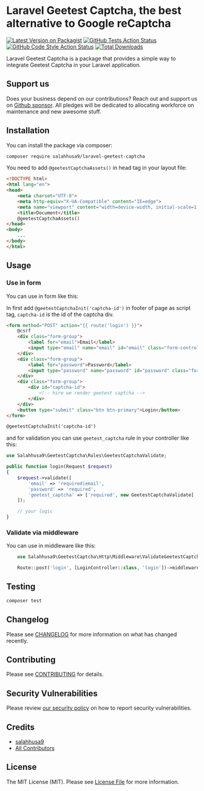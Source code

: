 # Laravel Geetest Captcha, the best alternative to Google reCaptcha

[![Latest Version on Packagist](https://img.shields.io/packagist/v/salahhusa9/laravel-geetest-captcha.svg?style=flat-square)](https://packagist.org/packages/salahhusa9/laravel-geetest-captcha)
[![GitHub Tests Action Status](https://img.shields.io/github/actions/workflow/status/salahhusa9/laravel-geetest-captcha/run-tests.yml?branch=main&label=tests&style=flat-square)](https://github.com/salahhusa9/laravel-geetest-captcha/actions?query=workflow%3Arun-tests+branch%3Amain)
[![GitHub Code Style Action Status](https://img.shields.io/github/actions/workflow/status/salahhusa9/laravel-geetest-captcha/fix-php-code-style-issues.yml?branch=main&label=code%20style&style=flat-square)](https://github.com/salahhusa9/laravel-geetest-captcha/actions?query=workflow%3A"Fix+PHP+code+style+issues"+branch%3Amain)
[![Total Downloads](https://img.shields.io/packagist/dt/salahhusa9/laravel-geetest-captcha.svg?style=flat-square)](https://packagist.org/packages/salahhusa9/laravel-geetest-captcha)

Laravel Geetest Captcha is a package that provides a simple way to integrate Geetest Captcha in your Laravel application.

## Support us

Does your business depend on our contributions? Reach out and support us on [Github sponsor](https://github.com/sponsors/salahhusa9). All pledges will be dedicated to allocating workforce on maintenance and new awesome stuff.

## Installation

You can install the package via composer:

```bash
composer require salahhusa9/laravel-geetest-captcha
```

You need to add `@geetestCaptchaAssets()` in head tag in your layout file:

```html
<!DOCTYPE html>
<html lang="en">
<head>
    <meta charset="UTF-8">
    <meta http-equiv="X-UA-Compatible" content="IE=edge">
    <meta name="viewport" content="width=device-width, initial-scale=1.0">
    <title>Document</title>
    @geetestCaptchaAssets()
</head>
<body>
    ...
</body>
</html>
```

## Usage
### Use in form

You can use in form like this:

In first add `@geetestCaptchaInit('captcha-id')` in footer of page as script tag, `captcha-id` is the id of the captcha div.

```html
<form method="POST" action="{{ route('login') }}">
    @csrf
    <div class="form-group">
        <label for="email">Email</label>
        <input type="email" name="email" id="email" class="form-control" required>
    </div>
    <div class="form-group">
        <label for="password">Password</label>
        <input type="password" name="password" id="password" class="form-control" required>
    </div>
    <div class="form-group">
        <div id="captcha-id">
            <!-- hire we render geetest captcha -->
        </div>
    </div>
    <button type="submit" class="btn btn-primary">Login</button>
</form>

@geetestCaptchaInit('captcha-id')
```

and for validation you can use `geetest_captcha` rule in your controller like this:

```php
use Salahhusa9\GeetestCaptcha\Rules\GeetestCaptchaValidate;

public function login(Request $request)
{
    $request->validate([
        'email' => 'required|email',
        'password' => 'required',
        'geetest_captcha' => ['required', new GeetestCaptchaValidate]
    ]);

    // your logic
}
```

### Validate via middleware

You can use in middleware like this:
```php
    use Salahhusa9\GeetestCaptcha\Http\Middleware\ValidateGeetestCaptcha;

    Route::post('login', [LoginController::class, 'login'])->middleware(ValidateGeetestCaptcha::class);
```

## Testing

```bash
composer test
```

## Changelog

Please see [CHANGELOG](CHANGELOG.md) for more information on what has changed recently.

## Contributing

Please see [CONTRIBUTING](CONTRIBUTING.md) for details.

## Security Vulnerabilities

Please review [our security policy](../../security/policy) on how to report security vulnerabilities.

## Credits

- [salahhusa9](https://github.com/salahhusa9)
- [All Contributors](../../contributors)

## License

The MIT License (MIT). Please see [License File](LICENSE.md) for more information.
